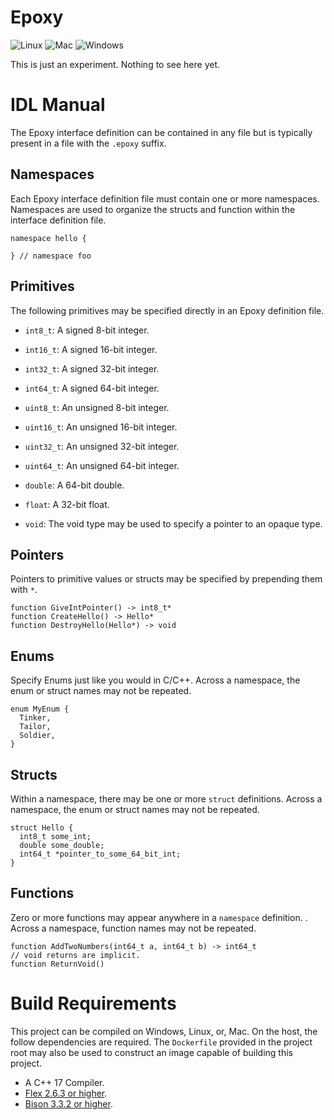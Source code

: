 # Epoxy

![Linux](https://github.com/chinmaygarde/epoxy/workflows/Linux/badge.svg)
![Mac](https://github.com/chinmaygarde/epoxy/workflows/Mac/badge.svg)
![Windows](https://github.com/chinmaygarde/epoxy/workflows/Windows/badge.svg)

This is just an experiment. Nothing to see here yet.

# IDL Manual

The Epoxy interface definition can be contained in any file but is typically present in a file with the `.epoxy` suffix.

## Namespaces

Each Epoxy interface definition file must contain one or more namespaces. Namespaces are used to organize the structs and function within the interface definition file.

```
namespace hello {

} // namespace foo
```

## Primitives

The following primitives may be specified directly in an Epoxy definition file.

* `int8_t`: A signed 8-bit integer.
* `int16_t`: A signed 16-bit integer.
* `int32_t`: A signed 32-bit integer.
* `int64_t`: A signed 64-bit integer.
* `uint8_t`: An unsigned 8-bit integer.
* `uint16_t`: An unsigned 16-bit integer.
* `uint32_t`: An unsigned 32-bit integer.
* `uint64_t`: An unsigned 64-bit integer.
* `double`: A 64-bit double.
* `float`: A 32-bit float.

* `void`: The void type may be used to specify a pointer to an opaque type.

## Pointers

Pointers to primitive values or structs may be specified by prepending them with `*`.

```
function GiveIntPointer() -> int8_t*
function CreateHello() -> Hello*
function DestroyHello(Hello*) -> void
```

## Enums

Specify Enums just like you would in C/C++. Across a namespace, the enum or struct names may not be repeated.

```
enum MyEnum {
  Tinker,
  Tailor,
  Soldier,
}
```

## Structs

Within a namespace, there may be one or more `struct` definitions. Across a namespace, the enum or struct names may not be repeated.

```
struct Hello {
  int8_t some_int;
  double some_double;
  int64_t *pointer_to_some_64_bit_int;
}
```

## Functions

Zero or more functions may appear anywhere in a `namespace` definition. . Across a namespace, function names may not be repeated.

```
function AddTwoNumbers(int64_t a, int64_t b) -> int64_t
// void returns are implicit.
function ReturnVoid()
```


# Build Requirements

This project can be compiled on Windows, Linux, or, Mac. On the host, the follow dependencies are required. The `Dockerfile` provided in the project root may also be used to construct an image capable of building this project.

* A C++ 17 Compiler.
* [Flex 2.6.3 or higher](https://github.com/westes/flex).
* [Bison 3.3.2 or higher](https://www.gnu.org/software/bison/).
